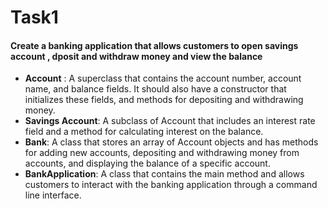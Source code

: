 # Task1
#### Create a banking application that allows customers to open savings account , dposit and withdraw money and view the balance   
* **Account** : A superclass that contains the account number, account name, and balance fields. It should also have a constructor that initializes these fields, and methods for depositing and withdrawing money.
* **Savings Account**: A subclass of Account that includes an interest rate field and a method for calculating interest on the balance.
* **Bank**: A class that stores an array of Account objects and has methods for adding new accounts, depositing and withdrawing money from accounts, and displaying the balance of a specific account.
* **BankApplication**: A class that contains the main method and allows customers to interact with the banking application through a command line interface.
